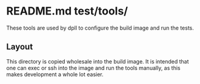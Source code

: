 # README.md test/tools/

These tools are used by dpll to configure the build image and run the tests.

## Layout

This directory is copied wholesale into the build image. It is intended that one can exec or ssh into the image and run the tools manually, as this makes development a whole lot easier.
